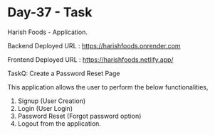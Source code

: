# Day-37 - Task

Harish Foods - Application.

Backend Deployed URL : https://harishfoods.onrender.com

Frontend Deployed URL : https://harishfoods.netlify.app/

TaskQ: Create a Password Reset Page

This application allows the user to perform the below functionalities,

1. Signup (User Creation)
2. Login (User Login)
3. Password Reset (Forgot password option)
4. Logout from the application. 
